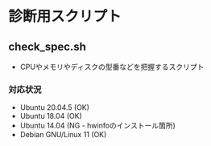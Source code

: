# 診断用スクリプト

## check_spec.sh

- CPUやメモリやディスクの型番などを把握するスクリプト

### 対応状況

- Ubuntu 20.04.5 (OK)
- Ubuntu 18.04 (OK)
- Ubuntu 14.04 (NG - hwinfoのインストール箇所)
- Debian GNU/Linux 11 (OK)
